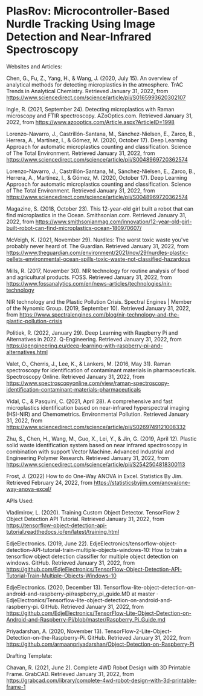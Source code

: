 # PlasRov: Microcontroller-Based Nurdle Tracking Using Image Detection and Near-Infrared Spectroscopy

Websites and Articles:



Chen, G., Fu, Z., Yang, H., & Wang, J. (2020, July 15). An overview of analytical methods for detecting microplastics in the atmosphere. TrAC Trends in Analytical Chemistry. Retrieved January 31, 2022, from https://www.sciencedirect.com/science/article/pii/S0165993620302107



Ingle, R. (2021, September 24). Detecting microplastics with Raman microscopy and FTIR spectroscopy. AZoOptics.com. Retrieved January 31, 2022, from https://www.azooptics.com/Article.aspx?ArticleID=1998



Lorenzo-Navarro, J., Castrillón-Santana, M., Sánchez-Nielsen, E., Zarco, B., Herrera, A., Martínez, I., & Gómez, M. (2020, October 17). Deep Learning Approach for automatic microplastics counting and classification. Science of The Total Environment. Retrieved January 31, 2022, from https://www.sciencedirect.com/science/article/pii/S0048969720362574



Lorenzo-Navarro, J., Castrillón-Santana, M., Sánchez-Nielsen, E., Zarco, B., Herrera, A., Martínez, I., & Gómez, M. (2020, October 17). Deep Learning Approach for automatic microplastics counting and classification. Science of The Total Environment. Retrieved January 31, 2022, from https://www.sciencedirect.com/science/article/pii/S0048969720362574



Magazine, S. (2018, October 23). This 12-year-old girl built a robot that can find microplastics in the Ocean. Smithsonian.com. Retrieved January 31, 2022, from https://www.smithsonianmag.com/innovation/12-year-old-girl-built-robot-can-find-microplastics-ocean-180970607/



McVeigh, K. (2021, November 29). Nurdles: The worst toxic waste you've probably never heard of. The Guardian. Retrieved January 31, 2022, from https://www.theguardian.com/environment/2021/nov/29/nurdles-plastic-pellets-environmental-ocean-spills-toxic-waste-not-classified-hazardous



Mills, R. (2017, November 30). NIR technology for routine analysis of food and agricultural products. FOSS. Retrieved January 31, 2022, from https://www.fossanalytics.com/en/news-articles/technologies/nir-technology



NIR technology and the Plastic Pollution Crisis. Spectral Engines | Member of the Nynomic Group. (2019, September 10). Retrieved January 31, 2022, from https://www.spectralengines.com/blog/nir-technology-and-the-plastic-pollution-crisis



Politiek, R. (2022, January 29). Deep Learning with Raspberry Pi and Alternatives in 2022. Q-Engineering. Retrieved January 31, 2022, from https://qengineering.eu/deep-learning-with-raspberry-pi-and-alternatives.html



Valet, O., Cherris, J., Lee, K., & Lankers, M. (2016, May 31). Raman spectroscopy for identification of contaminant materials in pharmaceuticals. Spectroscopy Online. Retrieved January 31, 2022, from https://www.spectroscopyonline.com/view/raman-spectroscopy-identification-contaminant-materials-pharmaceuticals



Vidal, C., & Pasquini, C. (2021, April 28). A comprehensive and fast microplastics identification based on near-infrared hyperspectral imaging (HSI-NIR) and Chemometrics. Environmental Pollution. Retrieved January 31, 2022, from https://www.sciencedirect.com/science/article/pii/S0269749121008332



Zhu, S., Chen, H., Wang, M., Guo, X., Lei, Y., & Jin, G. (2019, April 12). Plastic solid waste identification system based on near infrared spectroscopy in combination with support Vector Machine. Advanced Industrial and Engineering Polymer Research. Retrieved January 31, 2022, from https://www.sciencedirect.com/science/article/pii/S2542504818300113 



Frost, J. (2022) How to do One-Way ANOVA in Excel. Statistics By Jim. Retrieved February 24, 2022, from https://statisticsbyjim.com/anova/one-way-anova-excel/





APIs Used:



Vladimirov, L. (2020). Training Custom Object Detector. TensorFlow 2 Object Detection API Tutorial. Retrieved January 31, 2022, from https://tensorflow-object-detection-api-tutorial.readthedocs.io/en/latest/training.html



EdjeElectronics. (2019, June 22). EdjeElectronics/tensorflow-object-detection-API-tutorial-train-multiple-objects-windows-10: How to train a tensorflow object detection classifier for multiple object detection on windows. GitHub. Retrieved January 31, 2022, from https://github.com/EdjeElectronics/TensorFlow-Object-Detection-API-Tutorial-Train-Multiple-Objects-Windows-10



EdjeElectronics. (2020, December 13). Tensorflow-lite-object-detection-on-android-and-raspberry-pi/raspberry_pi_guide.MD at master · EdjeElectronics/Tensorflow-lite-object-detection-on-android-and-raspberry-pi. GitHub. Retrieved January 31, 2022, from https://github.com/EdjeElectronics/TensorFlow-Lite-Object-Detection-on-Android-and-Raspberry-Pi/blob/master/Raspberry_Pi_Guide.md



Priyadarshan, A. (2020, November 13). TensorFlow-2-Lite-Object-Detection-on-the-Raspberry-Pi. GitHub. Retrieved January 31, 2022, from https://github.com/armaanpriyadarshan/Object-Detection-on-Raspberry-Pi





Drafting Template:



Chavan, R. (2021, June 2). Complete 4WD Robot Design with 3D Printable Frame. GrabCAD. Retrieved January 31, 2022, from https://grabcad.com/library/complete-4wd-robot-design-with-3d-printable-frame-1